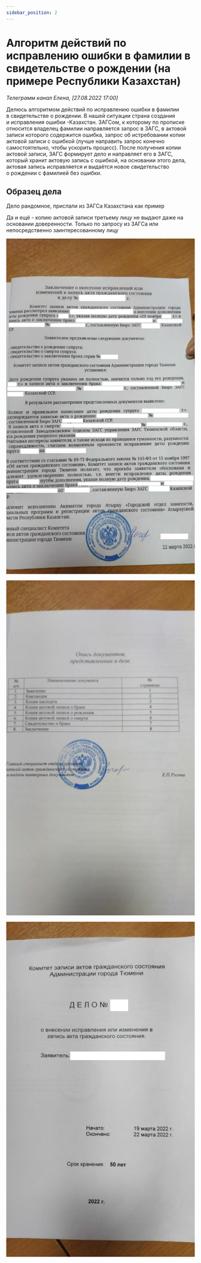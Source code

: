 ```yaml
---
sidebar_position: 2
---
```


# Алгоритм действий по исправлению ошибки в фамилии в свидетельстве о рождении (на примере Республики Казахстан)

*Телеграмм канал Елена, [27.08.2022 17:00]* 

Делюсь алгоритмом действий по исправлению ошибки в фамилии в свидетельстве о рождении. В нашей ситуации страна создания и исправления ошибки -Казахстан. ЗАГСом, к которому по прописке относится владелец фамилии направляется запрос в ЗАГС, в актовой записи которого содержится ошибка, запрос об истребовании копии актовой записи с ошибкой (лучше направить запрос конечно самостоятельно, чтобы ускорить процесс). После получения копии актовой записи, ЗАГС формирует дело и направляет его в ЗАГС, который хранит актовую запись с ошибкой, на основании этого дела, актовая запись исправляется и выдаётся новое свидетельство о рождении с фамилией без ошибки.

## Образец дела 

Дело рандомное, прислали из ЗАГСа Казахстана как пример 

Да и ещё - копию актовой записи третьему лицу не выдают даже на основании доверенности. Только по запросу из ЗАГСа или непосредственно заинтересованному лицу 

![image](../../static/prepare-documents/change-mistake/1.jpeg)

![image](../../static/prepare-documents/change-mistake/2.jpeg)

![image](../../static/prepare-documents/change-mistake/3.jpeg)